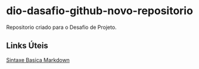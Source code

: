 # dio-dasafio-github-novo-repositorio
Repositorio criado  para o Desafio de  Projeto.

## Links Úteis
[Sintaxe  Basica Markdown](https://www.markdownguide.org/basic-syntax/)

